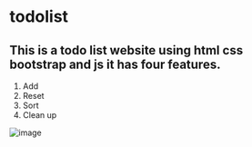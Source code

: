 # todolist

<h2>This is a todo list website using html css bootstrap and js it has four features.</h2>

1. Add 
2. Reset 
3. Sort 
4. Clean up

![image](https://github.com/ashishshinde0901/todo_list/assets/67376699/fb33ba53-7cde-491c-8a1f-9ce6c1a6842e)
